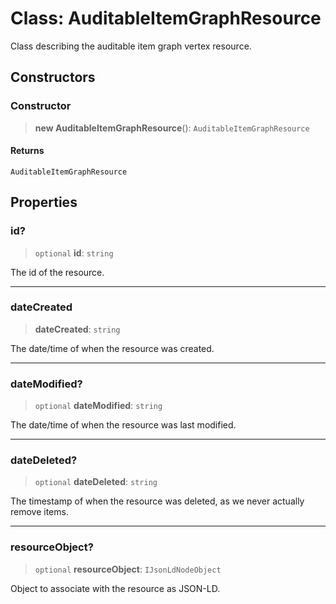 # Class: AuditableItemGraphResource

Class describing the auditable item graph vertex resource.

## Constructors

### Constructor

> **new AuditableItemGraphResource**(): `AuditableItemGraphResource`

#### Returns

`AuditableItemGraphResource`

## Properties

### id?

> `optional` **id**: `string`

The id of the resource.

***

### dateCreated

> **dateCreated**: `string`

The date/time of when the resource was created.

***

### dateModified?

> `optional` **dateModified**: `string`

The date/time of when the resource was last modified.

***

### dateDeleted?

> `optional` **dateDeleted**: `string`

The timestamp of when the resource was deleted, as we never actually remove items.

***

### resourceObject?

> `optional` **resourceObject**: `IJsonLdNodeObject`

Object to associate with the resource as JSON-LD.
